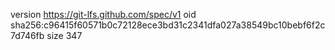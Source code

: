 version https://git-lfs.github.com/spec/v1
oid sha256:c96415f60571b0c72128ece3bd31c2341dfa027a38549bc10bebf6f2c7d746fb
size 347
